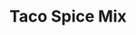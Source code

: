 ---
title: Taco Spice Mix
metadata:
  title: Taco Spice Mix
  course: Spice
  source: https://www.bbc.co.uk/food/recipes/taco_seasoning_47611
ingredients:
- name: chilli powder
  amount: 2 tbsp
- name: garlic powder
  amount: 1 tbsp
- name: dried oregano
  amount: 1 tbsp
- name: ground cumin
  amount: 2 tbsp
- name: salt
  amount: 1 tsp
- name: sweet paprika
  amount: 1 tbsp
- name: onion powder
  amount: 1 tsp
- name: black pepper
  amount: 1 tsp
cookware:
- name: bowl
- name: container
steps:
- description: Put the chilli powder, sweet paprika, ground cumin, garlic powder,
    dried oregano, onion powder, black pepper and salt in a bowl and mix to combine.
- description: Tip into a container, and store in a cupboard.

---